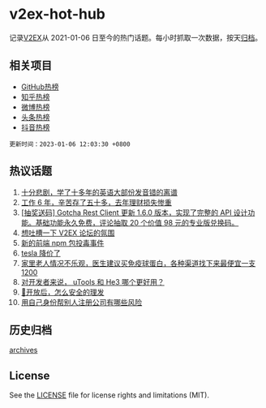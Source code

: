 # v2ex-hot-hub

 记录[V2EX](https://www.v2ex.com/)从 2021-01-06 日至今的热门话题。每小时抓取一次数据，按天[归档](archives)。
 
 ## 相关项目

- [GitHub热榜](https://github.com/lonnyzhang423/github-hot-hub)
- [知乎热榜](https://github.com/lonnyzhang423/zhihu-hot-hub)
- [微博热榜](https://github.com/lonnyzhang423/weibo-hot-hub)
- [头条热榜](https://github.com/lonnyzhang423/toutiao-hot-hub)
- [抖音热榜](https://github.com/lonnyzhang423/douyin-hot-hub)


 `更新时间：2023-01-06 12:03:30 +0800`

## 热议话题

1. [十分悲剧，学了十多年的英语大部份发音错的离谱](https://www.v2ex.com/t/906722)
1. [工作 6 年，辛苦存了五十多，去年理财损失惨重](https://www.v2ex.com/t/906733)
1. [[抽奖送码] Gotcha Rest Client 更新 1.6.0 版本，实现了完整的 API 设计功能。基础功能永久免费，评论抽取 20 个价值 98 元的专业版兑换码。](https://www.v2ex.com/t/906718)
1. [想吐槽一下 V2EX 论坛的氛围](https://www.v2ex.com/t/906841)
1. [新的前端 npm 包投毒事件](https://www.v2ex.com/t/906834)
1. [tesla 降价了](https://www.v2ex.com/t/906917)
1. [家里老人情况不乐观，医生建议买免疫球蛋白，各种渠道找下来最便宜一支 1200](https://www.v2ex.com/t/906706)
1. [对开发者来说， uTools 和 He3 哪个更好用？](https://www.v2ex.com/t/906905)
1. [🦠开放后，怎么安全的理发](https://www.v2ex.com/t/906909)
1. [用自己身份帮别人注册公司有哪些风险](https://www.v2ex.com/t/906746)

## 历史归档

[archives](archives)

## License

See the [LICENSE](LICENSE) file for license rights and limitations (MIT).
